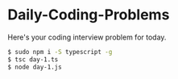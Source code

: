 # Daily-Coding-Problems
Here's your coding interview problem for today.

```bash
$ sudo npm i -S typescript -g
$ tsc day-1.ts
$ node day-1.js
```
